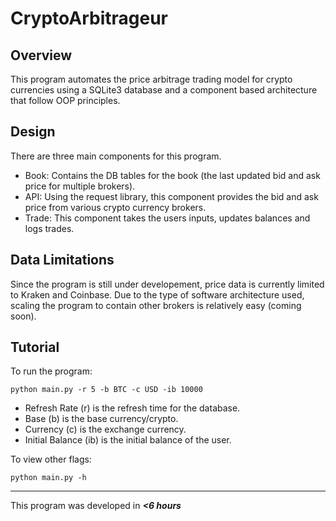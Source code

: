 # CryptoArbitrageur
## Overview
This program automates the price arbitrage trading model for crypto currencies using a SQLite3 database and a component based architecture that follow OOP principles.
## Design
There are three main components for this program.
- Book: Contains the DB tables for the book (the last updated bid and ask price for multiple brokers).
- API: Using the request library, this component provides the bid and ask price from various crypto currency brokers.
- Trade: This component takes the users inputs, updates balances and logs trades.
## Data Limitations
Since the program is still under developement, price data is currently limited to Kraken and Coinbase. Due to the type of software architecture used, scaling the program to contain other brokers is relatively easy (coming soon).
## Tutorial
To run the program:
```
python main.py -r 5 -b BTC -c USD -ib 10000
```
- Refresh Rate (r) is the refresh time for the database.
- Base (b) is the base currency/crypto.
- Currency (c) is the exchange currency.
- Initial Balance (ib) is the initial balance of the user.

To view other flags:
```
python main.py -h
```
---
This program was developed in ***<6 hours***